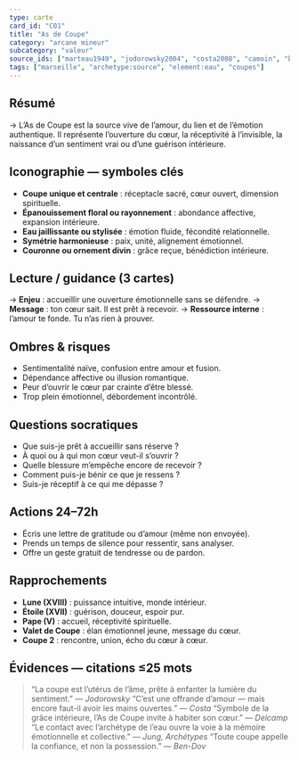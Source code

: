 ```yaml
---
type: carte
card_id: "C01"
title: "As de Coupe"
category: "arcane mineur"
subcategory: "valeur"
source_ids: ["marteau1949", "jodorowsky2004", "costa2008", "camoin", "bendov2011", "delcamp", "nadolny2018", "jung", "meditations_anonymes", "nichols"]
tags: ["marseille", "archetype:source", "element:eau", "coupes"]
---
```


## Résumé
→ L’As de Coupe est la source vive de l’amour, du lien et de l’émotion authentique. Il représente l’ouverture du cœur, la réceptivité à l’invisible, la naissance d’un sentiment vrai ou d’une guérison intérieure.

## Iconographie — symboles clés
- **Coupe unique et centrale** : réceptacle sacré, cœur ouvert, dimension spirituelle.
- **Épanouissement floral ou rayonnement** : abondance affective, expansion intérieure.
- **Eau jaillissante ou stylisée** : émotion fluide, fécondité relationnelle.
- **Symétrie harmonieuse** : paix, unité, alignement émotionnel.
- **Couronne ou ornement divin** : grâce reçue, bénédiction intérieure.

## Lecture / guidance (3 cartes)
→ **Enjeu** : accueillir une ouverture émotionnelle sans se défendre.
→ **Message** : ton cœur sait. Il est prêt à recevoir.
→ **Ressource interne** : l’amour te fonde. Tu n’as rien à prouver.

## Ombres & risques
- Sentimentalité naïve, confusion entre amour et fusion.
- Dépendance affective ou illusion romantique.
- Peur d’ouvrir le cœur par crainte d’être blessé.
- Trop plein émotionnel, débordement incontrôlé.

## Questions socratiques
- Que suis-je prêt à accueillir sans réserve ?
- À quoi ou à qui mon cœur veut-il s’ouvrir ?
- Quelle blessure m’empêche encore de recevoir ?
- Comment puis-je bénir ce que je ressens ?
- Suis-je réceptif à ce qui me dépasse ?

## Actions 24–72h
- Écris une lettre de gratitude ou d’amour (même non envoyée).
- Prends un temps de silence pour ressentir, sans analyser.
- Offre un geste gratuit de tendresse ou de pardon.

## Rapprochements
- **Lune (XVIII)** : puissance intuitive, monde intérieur.
- **Étoile (XVII)** : guérison, douceur, espoir pur.
- **Pape (V)** : accueil, réceptivité spirituelle.
- **Valet de Coupe** : élan émotionnel jeune, message du cœur.
- **Coupe 2** : rencontre, union, écho du cœur à cœur.

## Évidences — citations ≤25 mots
> “La coupe est l’utérus de l’âme, prête à enfanter la lumière du sentiment.” — *Jodorowsky*
> “C’est une offrande d’amour — mais encore faut-il avoir les mains ouvertes.” — *Costa*
> “Symbole de la grâce intérieure, l’As de Coupe invite à habiter son cœur.” — *Delcamp*
> “Le contact avec l’archétype de l’eau ouvre la voie à la mémoire émotionnelle et collective.” — *Jung, Archétypes*
> “Toute coupe appelle la confiance, et non la possession.” — *Ben-Dov*
